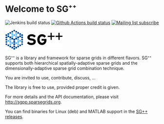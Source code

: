 # Welcome to SG⁺⁺

![Jenkins build status](https://simsgs.informatik.uni-stuttgart.de/jenkins/buildStatus/icon?job=SGpp-meta-master&subject=Jenkins)
[![Github Actions build status](https://github.com/SGpp/SGpp/actions/workflows/ci.yml/badge.svg)](https://github.com/SGpp/SGpp/actions/workflows/ci.yml)
[![Mailing list subscribe](https://img.shields.io/badge/mailing%20list-subscribe-blue.svg)](https://mailman.informatik.uni-stuttgart.de/mailman/listinfo/SGpp)

![SG⁺⁺](base/doc/doxygen/images/sgpp_logo_small.png)

SG⁺⁺ is a library and framework for sparse grids in different flavors.
SG⁺⁺ supports both hierarchical spatially-adaptive sparse grids and the
dimensionally-adaptive sparse grid combination technique.

You are invited to use, contribute, discuss, …

The library is free to use, provided proper credit is given.

For more details and the API documentation, please visit http://sgpp.sparsegrids.org.

You can find binaries for Linux (deb) and MATLAB support in the
[SG++ releases](https://github.com/SGpp/SGpp/releases).
